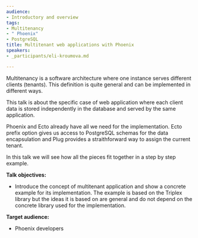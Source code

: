 ```yaml
---
audience:
- Introductory and overview
tags:
- Multitenancy
- " Phoenix"
- PostgreSQL
title: Multitenant web applications with Phoenix
speakers:
- _participants/eli-kroumova.md

---
```

Multitenancy is a software architecture where one instance serves different clients (tenants). This definition is quite general and can be implemented in different ways.  
  
This talk is about the specific case of web application where each client data is stored independently in the database and served by the same application.  
  
Phoenix and Ecto already have all we need for the implementation. Ecto prefix option gives us access to PostgreSQL schemas for the data encapsulation and Plug provides a straithforward way to assign the current tenant.  
  
In this talk we will see how all the pieces fit together in a step by step example.

**Talk objectives:**
* Introduce the concept of multitenant application and show a concrete example for its implementation. The example is based on the Triplex library but the ideas it is based on are general and do not depend on the concrete library used for the implementation.

**Target audience:**
* Phoenix developers